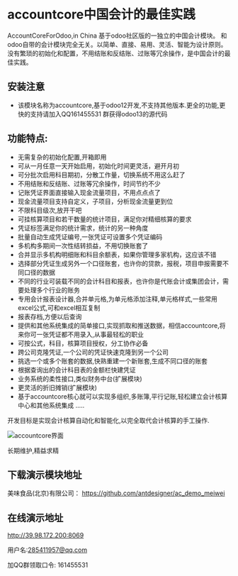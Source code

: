 #  accountcore中国会计的最佳实践
AccountCoreForOdoo,in China
基于odoo社区版的一独立的中国会计模块。
和odoo自带的会计模块完全无关。以简单、直接、易用、灵活、智能为设计原则。没有繁琐的初始化和配置，不用结账和反结账、过账等冗余操作，是中国会计的最佳实践。
## 安装注意
- 该模块名称为accountcore,基于odoo12开发,不支持其他版本.更全的功能,更快的支持请加入QQ161455531 群获得odoo13的源代码
## 功能特点:
- 无需复杂的初始化配置,开箱即用
- 可从一月任意一天开始启用，初始化时间更灵活，避开月初
- 可分批次启用科目期初，分散工作量，切换系统不用这么赶了
- 不用结账和反结账、过账等冗余操作，时间节约不少
- 记账凭证界面直接输入现金流量项目，不用点点点了
- 现金流量项目支持自定义，子项目，分析现金流量更到位
- 不限科目级次,放开干吧
- 可挂核算项目和若干数量的统计项目，满足你对精细核算的要求
- 凭证标签满足你的统计需求，统计的另一种角度
- 批量自动生成凭证编号,一张凭证可设置多个凭证编码
- 多机构多期间一次性结转损益，不用切换账套了
- 合并显示多机构明细账和科目余额表，如果你管理多家机构，这应该不错
- 选择部分凭证生成另外一个口径账套，也许你的贷款，报税，项目申报需要不同口径的数据
- 不同的行业可装载不同的会计科目和报表，也许你是代账会计或集团会计，需要处理多个行业的账务
- 专用会计报表设计器,合并单元格,为单元格添加注释,单元格样式,一些常用excel公式,可和excel相互复制
- 报表存档,方便以后查询
- 提供和其他系统集成的简单接口,实现抓取和推送数据，相信accountcore,将来你可一张凭证都不用录入,从事最轻松的职业
- 可按公式，科目，核算项目授权，分工协作必备
- 跨公司克隆凭证,一个公司的凭证快速克隆到另一个公司
- 挑选一个或多个账套的数据,快熟重建一个新账套,生成不同口径的账套
- 根据查询出的会计科目表的金额栏快建凭证
- 业务系统的柔性接口,类似财务中台(扩展模块)
- 更灵活的折旧摊销(扩展模块)
- 基于accountcore核心就可以实现多组织,多账簿,平行记账,轻松建立会计核算中心和其他系统集成
.....

开发目标是实现会计核算自动化和智能化,以完全取代会计核算的手工操作.

![accountcore界面](https://images.cnblogs.com/cnblogs_com/antDesigner/1585005/o_accountcore.png)

长期维护,精益求精
## 下载演示模块地址
美味食品(北京)有限公司：
https://github.com/antdesigner/ac_demo_meiwei

## 在线演示地址
http://39.98.172.200:8069

用户名:285411957@qq.com

加QQ群领取口令:
161455531 






